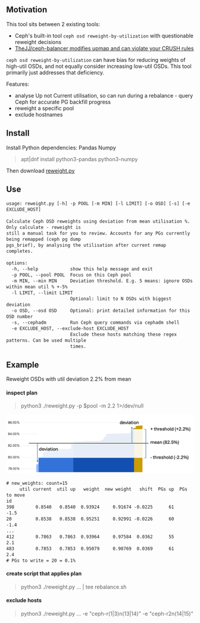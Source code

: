 ## Motivation

This tool sits between 2 existing tools:
- Ceph's built-in tool `ceph osd reweight-by-utilization` with questionable reweight decisions
- [TheJJ/ceph-balancer modifies upmap and can violate your CRUSH rules](https://github.com/TheJJ/ceph-balancer/issues/41)

`ceph osd reweight-by-utilization` can have bias for reducing weights of high-util OSDs, and not equally consider increasing low-util OSDs. 
This tool primarily just addresses that deficiency.

Features:
- analyse Up not Current utilisation, so can run during a rebalance - query Ceph for accurate PG backfill progress
- reweight a specific pool
- exclude hostnames

## Install

Install Python dependencies: Pandas Numpy
> apt|dnf install python3-pandas python3-numpy

Then download [reweight.py](https://github.com/WIMM-IT/ceph-reweight-by-util/blob/main/reweight.py)

## Use

```
usage: reweight.py [-h] -p POOL [-m MIN] [-l LIMIT] [-o OSD] [-s] [-e EXCLUDE_HOST]

Calculate Ceph OSD reweights using deviation from mean utilisation %. Only calculate - reweight is
still a manual task for you to review. Accounts for any PGs currently being remapped (ceph pg dump
pgs_brief), by analysing the utilisation after current remap completes.

options:
  -h, --help            show this help message and exit
  -p POOL, --pool POOL  Focus on this Ceph pool
  -m MIN, --min MIN     Deviation threshold. E.g. 5 means: ignore OSDs within mean util % +-5%
  -l LIMIT, --limit LIMIT
                        Optional: limit to N OSDs with biggest deviation
  -o OSD, --osd OSD     Optional: print detailed information for this OSD number
  -s, --cephadm         Run Ceph query commands via cephadm shell
  -e EXCLUDE_HOST, --exclude-host EXCLUDE_HOST
                        Exclude these hosts matching these regex patterns. Can be used multiple
                        times.
```

## Example

Reweight OSDs with util deviation 2.2% from mean

#### inspect plan

> python3 ./reweight.py -p $pool -m 2.2 1>/dev/null

![](./Images/osds-util-annot.png)

```
# new_weights: count=15
     util current  util up   weight  new weight   shift  PGs up  PGs to move
id                                                                          
398        0.8540   0.8540  0.93924     0.91674 -0.0225      61         -1.5
20         0.8538   0.8538  0.95251     0.92991 -0.0226      60         -1.4
...
412        0.7863   0.7863  0.93964     0.97584  0.0362      55          2.1
483        0.7853   0.7853  0.95079     0.98769  0.0369      61          2.4
# PGs to write = 20 = 0.1%
```

#### create script that applies plan

> python3 ./reweight.py ... | tee rebalance.sh

#### exclude hosts

> python3 ./reweight.py ... -e "ceph-r(1|3)n(13|14)" -e "ceph-r2n(14|15)"
